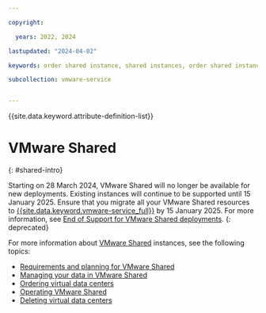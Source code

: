 ```yaml
---

copyright:

  years: 2022, 2024

lastupdated: "2024-04-02"

keywords: order shared instance, shared instances, order shared instance, shared order

subcollection: vmware-service


---
```


{{site.data.keyword.attribute-definition-list}}

# VMware Shared
{: #shared-intro}

Starting on 28 March 2024, VMware Shared will no longer be available for new deployments. Existing instances will continue to be supported until 15 January 2025. Ensure that you migrate all your VMware Shared resources to [{{site.data.keyword.vmware-service_full}}](/docs/vmware-service) by 15 January 2025. For more information, see [End of Support for VMware Shared deployments](/docs/vmwaresolutions?topic=vmwaresolutions-eos-vmware-shared).
{: deprecated}

For more information about [VMware Shared](/docs/vmwaresolutions?topic=vmwaresolutions-shared_overview) instances, see the following topics:

* [Requirements and planning for VMware Shared](/docs/vmwaresolutions?topic=vmwaresolutions-shared_planning)
* [Managing your data in VMware Shared](/docs/vmwaresolutions?topic=vmwaresolutions-shared_data)
* [Ordering virtual data centers](/docs/vmwaresolutions?topic=vmwaresolutions-shared_ordering)
* [Operating VMware Shared](/docs/vmwaresolutions?topic=vmwaresolutions-shared_vcd-ops-guide)
* [Deleting virtual data centers](/docs/vmwaresolutions?topic=vmwaresolutions-shared_deletinginstance)
